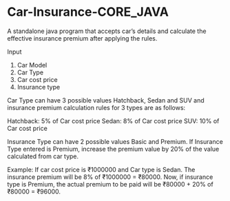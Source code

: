 # Car-Insurance-CORE_JAVA
A standalone java program that accepts car’s details and calculate the effective insurance premium after applying the rules.

Input
1. Car Model
2. Car Type
3. Car cost price
4. Insurance type

Car Type can have 3 possible values Hatchback, Sedan and SUV and insurance premium calculation rules for 3 types are as follows:

Hatchback: 5% of Car cost price
Sedan: 8% of Car cost price
SUV: 10% of Car cost price

Insurance Type can have 2 possible values Basic and Premium. If Insurance Type entered is Premium, increase the premium value by 20% of the value calculated from car type.

Example:
If car cost price is ₹1000000 and Car type is Sedan.
The insurance premium will be 8% of ₹1000000 = ₹80000. 
Now, if insurance type is Premium, 
the actual premium to be paid will be ₹80000 + 20% of ₹80000 = ₹96000. 
